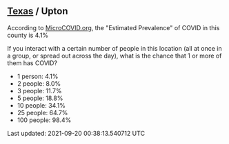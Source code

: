 
## [Texas](/united-states/texas) / Upton

According to [MicroCOVID.org](http://microcovid.org),
the "Estimated Prevalence" of COVID in this county is 4.1%

If you interact with a certain number of people in this location
(all at once in a group, or spread out across the day), what is the chance that
1 or more of them has COVID?

- 1 person: 4.1%
- 2 people: 8.0%
- 3 people: 11.7%
- 5 people: 18.8%
- 10 people: 34.1%
- 25 people: 64.7%
- 100 people: 98.4%

Last updated: 2021-09-20 00:38:13.540712 UTC

